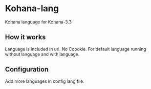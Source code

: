 Kohana-lang
===========

Kohana language for Kohana-3.3

How it works
------------

Language is included in url.
No Coookie.
For default language running without language and with language.


Configuration
-------------

Add more languages in config lang file.

